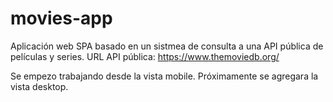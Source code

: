 # movies-app
Aplicación web SPA basado en un sistmea de consulta a una API pública de películas y series. 
URL API pública: https://www.themoviedb.org/


Se empezo trabajando desde la vista mobile. Próximamente se agregara la vista desktop.